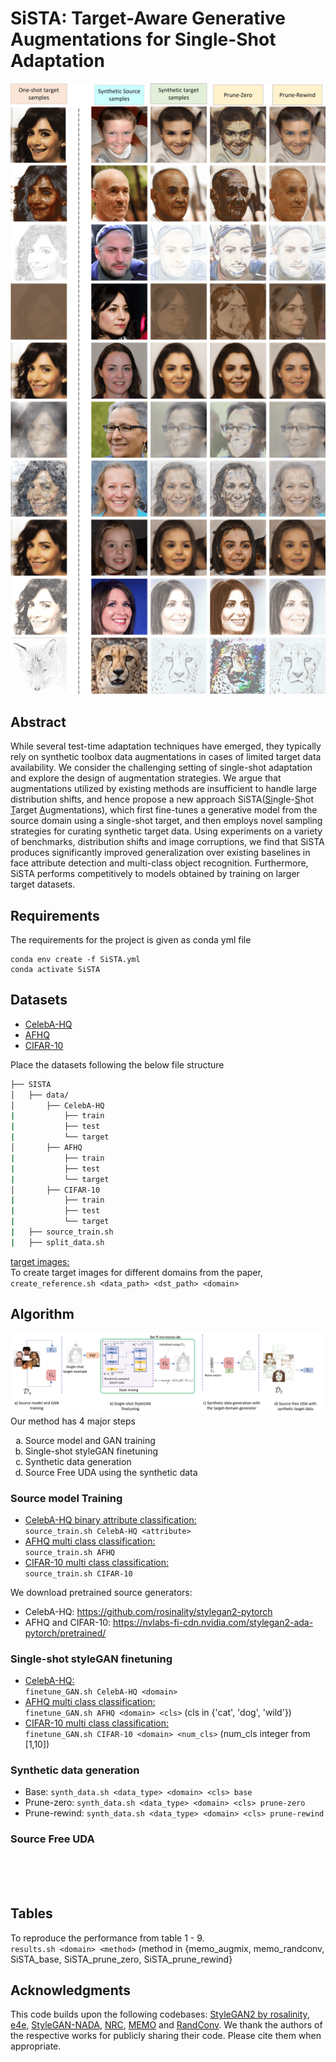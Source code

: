 # SiSTA: Target-Aware Generative Augmentations for Single-Shot Adaptation


![alt text](/figs/teaser.png)


## Abstract

While several test-time adaptation techniques have emerged, they typically rely on synthetic toolbox data augmentations in cases of limited target data availability. We consider the challenging setting of single-shot adaptation and explore the design of augmentation strategies. We argue that augmentations utilized by existing methods are insufficient to handle large distribution shifts, and hence propose a new approach SiSTA(<ins>Si</ins>ngle-<ins>S</ins>hot <ins>T</ins>arget <ins>A</ins>ugmentations), which first fine-tunes a generative model from the source domain using a single-shot target, and then employs novel sampling strategies for curating synthetic target data. Using experiments on a variety of benchmarks, distribution shifts and image corruptions, we find that SiSTA produces significantly improved generalization over existing baselines in face attribute detection and multi-class object recognition. Furthermore, SiSTA performs competitively to models obtained by training on larger target datasets.

## Requirements
The requirements for the project is given as conda yml file
```
conda env create -f SiSTA.yml
conda activate SiSTA
```

## Datasets
- [CelebA-HQ](http://mmlab.ie.cuhk.edu.hk/projects/CelebA/CelebAMask_HQ.html) 
- [AFHQ](https://github.com/clovaai/stargan-v2) 
- [CIFAR-10](https://www.cs.toronto.edu/~kriz/cifar.html) 


Place the datasets following the below file structure
```bash
├── SISTA
│   ├── data/
│       ├── CelebA-HQ
|           ├── train
|           ├── test
|           └── target 
│       ├── AFHQ
|           ├── train
|           ├── test
|           └── target
│       ├── CIFAR-10
|           ├── train
|           ├── test
|           └── target
|   ├── source_train.sh
|   ├── split_data.sh
```

<ins>target images:</ins></br>
To create target images for different domains from the paper,
    `create_reference.sh <data_path> <dst_path> <domain>` 

## Algorithm
 
![alt text](figs/pipeline.png)
Our method has 4 major steps

<ol type="a">
  <li>Source model and GAN training</li>
  <li>Single-shot styleGAN finetuning</li>
  <li>Synthetic data generation</li>
  <li>Source Free UDA using the synthetic data</li>
</ol>

### Source model Training
- <ins>CelebA-HQ binary attribute classification:</ins> <br /> `source_train.sh CelebA-HQ <attribute>`
- <ins>AFHQ multi class classification:</ins> <br /> `source_train.sh AFHQ`
- <ins>CIFAR-10 multi class classification:</ins> <br /> `source_train.sh CIFAR-10`


We download pretrained source generators:
- CelebA-HQ: https://github.com/rosinality/stylegan2-pytorch
- AFHQ and CIFAR-10: https://nvlabs-fi-cdn.nvidia.com/stylegan2-ada-pytorch/pretrained/

### Single-shot styleGAN finetuning

- <ins>CelebA-HQ:</ins> <br /> `finetune_GAN.sh CelebA-HQ <domain>`
- <ins>AFHQ multi class classification:</ins> <br /> `finetune_GAN.sh AFHQ <domain> <cls>` (cls in {'cat', 'dog', 'wild'})
- <ins>CIFAR-10 multi class classification:</ins> <br /> `finetune_GAN.sh CIFAR-10 <domain> <num_cls>` (num_cls integer from [1,10])

### Synthetic data generation
- Base: `synth_data.sh <data_type> <domain> <cls> base`
- Prune-zero: `synth_data.sh <data_type> <domain> <cls> prune-zero`
- Prune-rewind: `synth_data.sh <data_type> <domain> <cls> prune-rewind`

### Source Free UDA
</br></br></br>

## Tables
To reproduce the performance from table 1 - 9. </br>
 `results.sh <domain> <method>` (method in {memo_augmix, memo_randconv, SiSTA_base, SiSTA_prune_zero, SiSTA_prune_rewind}

## Acknowledgments
This code builds upon the following codebases: [StyleGAN2 by rosalinity](https://github.com/rosinality/stylegan2-pytorch), [e4e](https://github.com/omertov/encoder4editing), [StyleGAN-NADA](https://github.com/rinongal/StyleGAN-nada), [NRC](https://github.com/Albert0147/NRC_SFDA), [MEMO](https://github.com/zhangmarvin/memo/) and [RandConv](https://github.com/wildphoton/RandConv). 
We thank the authors of the respective works for publicly sharing their code. Please cite them when appropriate.
